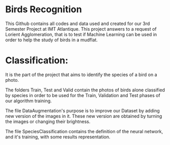 # Birds Recognition
 This Github contains all codes and data used and created for our 3rd Semester Project at IMT Atlantique. This project answers to a request of Lorient Agglomeration, that is to test if Machine Learning can be used in order to help the study of birds in a mudflat.
 

# Classification:
It is the part of the project that aims to identify the species of a bird on a photo.

The folders Train, Test and Valid contain the photos of birds alone classified by species in order to be used for the Train, Validation and Test phases of our algorithm training.

The file DataAugmentation's purpose is to improve our Dataset by adding new version of the images in it. These new version are obtained by turning the images or changing their brightness.

The file SpeciesClassification contains the definition of the neural network, and it's training, with some results representation.

